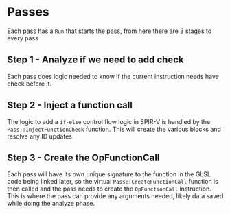 # Passes

Each pass has a `Run` that starts the pass, from here there are 3 stages to every pass

## Step 1 - Analyze if we need to add check

Each pass does logic needed to know if the current instruction needs have check before it.

## Step 2 - Inject a function call

The logic to add a `if-else` control flow logic in SPIR-V is handled by the `Pass::InjectFunctionCheck` function. This will create the various blocks and resolve any ID updates

## Step 3 - Create the OpFunctionCall

Each pass will have its own unique signature to the function in the GLSL code being linked later, so the virtual `Pass::CreateFunctionCall` function is then called and the pass needs to create the `OpFunctionCall` instruction. This is where the pass can provide any arguments needed, likely data saved while doing the analyze phase.